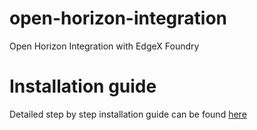 # open-horizon-integration
Open Horizon Integration with EdgeX Foundry

# Installation guide
Detailed step by step installation guide can be found [here](./hub/README.md)